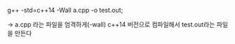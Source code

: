 g++ -std=c++14 -Wall a.cpp -o test.out;

-> a.cpp 라는 파일을 엄격하게(-wall) c++14 버전으로 컴파일해서 test.out라는 파일을 만든다
